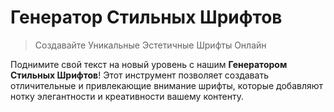 # Генератор Стильных Шрифтов

> Создавайте Уникальные Эстетичные Шрифты Онлайн

Поднимите свой текст на новый уровень с нашим **Генератором Стильных Шрифтов**! Этот инструмент позволяет создавать отличительные и привлекающие внимание шрифты, которые добавляют нотку элегантности и креативности вашему контенту.